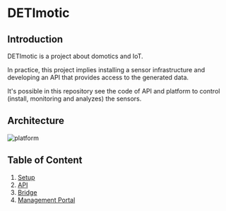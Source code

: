 # DETImotic

## Introduction

DETImotic is a project about domotics and IoT.

In practice, this project implies installing a sensor infrastructure and developing an API that provides access to the generated data.

It's possible in this repository see the code of API and platform to control (install, monitoring and analyzes) the sensors.

## Architecture

![platform](/img/detimotic00.png)

## Table of Content

1. [Setup](setup/README.md)
2. [API](api/REAME.md)
3. [Bridge](bridge/README.md)
4. [Management Portal](portal/README.md)
